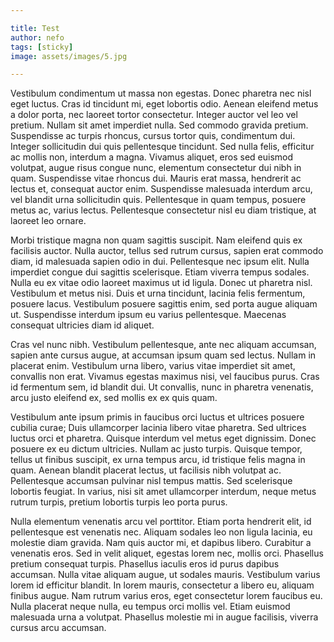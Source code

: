```yaml
---

title: Test
author: nefo 
tags: [sticky]
image: assets/images/5.jpg

---
```


Vestibulum condimentum ut massa non egestas. Donec pharetra nec nisl eget luctus. Cras id tincidunt mi, eget lobortis odio. Aenean eleifend metus a dolor porta, nec laoreet tortor consectetur. Integer auctor vel leo vel pretium. Nullam sit amet imperdiet nulla. Sed commodo gravida pretium. Suspendisse ac turpis rhoncus, cursus tortor quis, condimentum dui. Integer sollicitudin dui quis pellentesque tincidunt. Sed nulla felis, efficitur ac mollis non, interdum a magna. Vivamus aliquet, eros sed euismod volutpat, augue risus congue nunc, elementum consectetur dui nibh in quam. Suspendisse vitae rhoncus dui. Mauris erat massa, hendrerit ac lectus et, consequat auctor enim. Suspendisse malesuada interdum arcu, vel blandit urna sollicitudin quis. Pellentesque in quam tempus, posuere metus ac, varius lectus. Pellentesque consectetur nisl eu diam tristique, at laoreet leo ornare.

Morbi tristique magna non quam sagittis suscipit. Nam eleifend quis ex facilisis auctor. Nulla auctor, tellus sed rutrum cursus, sapien erat commodo diam, id malesuada sapien odio in dui. Pellentesque nec ipsum elit. Nulla imperdiet congue dui sagittis scelerisque. Etiam viverra tempus sodales. Nulla eu ex vitae odio laoreet maximus ut id ligula. Donec ut pharetra nisl. Vestibulum et metus nisi. Duis et urna tincidunt, lacinia felis fermentum, posuere lacus. Vestibulum posuere sagittis enim, sed porta augue aliquam ut. Suspendisse interdum ipsum eu varius pellentesque. Maecenas consequat ultricies diam id aliquet.

Cras vel nunc nibh. Vestibulum pellentesque, ante nec aliquam accumsan, sapien ante cursus augue, at accumsan ipsum quam sed lectus. Nullam in placerat enim. Vestibulum urna libero, varius vitae imperdiet sit amet, convallis non erat. Vivamus egestas maximus nisi, vel faucibus purus. Cras id fermentum sem, id blandit dui. Ut convallis, nunc in pharetra venenatis, arcu justo eleifend ex, sed mollis ex ex quis quam.

Vestibulum ante ipsum primis in faucibus orci luctus et ultrices posuere cubilia curae; Duis ullamcorper lacinia libero vitae pharetra. Sed ultrices luctus orci et pharetra. Quisque interdum vel metus eget dignissim. Donec posuere ex eu dictum ultricies. Nullam ac justo turpis. Quisque tempor, tellus ut finibus suscipit, ex urna tempus arcu, id tristique felis magna in quam. Aenean blandit placerat lectus, ut facilisis nibh volutpat ac. Pellentesque accumsan pulvinar nisl tempus mattis. Sed scelerisque lobortis feugiat. In varius, nisi sit amet ullamcorper interdum, neque metus rutrum turpis, pretium lobortis turpis leo porta purus.

Nulla elementum venenatis arcu vel porttitor. Etiam porta hendrerit elit, id pellentesque est venenatis nec. Aliquam sodales leo non ligula lacinia, eu molestie diam gravida. Nam quis auctor mi, et dapibus libero. Curabitur a venenatis eros. Sed in velit aliquet, egestas lorem nec, mollis orci. Phasellus pretium consequat turpis. Phasellus iaculis eros id purus dapibus accumsan. Nulla vitae aliquam augue, ut sodales mauris. Vestibulum varius lorem id efficitur blandit. In lorem mauris, consectetur a libero eu, aliquam finibus augue. Nam rutrum varius eros, eget consectetur lorem faucibus eu. Nulla placerat neque nulla, eu tempus orci mollis vel. Etiam euismod malesuada urna a volutpat. Phasellus molestie mi in augue facilisis, viverra cursus arcu accumsan.